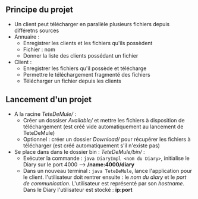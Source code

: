 ## Principe du projet
- Un client peut télécharger en parallèle plusieurs fichiers depuis différetns sources
- Annuaire : 
    - Enregistrer les clients et les fichiers qu'ils possèdent
    - Fichier : nom
    - Donner la liste des clients possédant un fichier
- Client :
    - Enregistrer les fichiers qu'il possède et télécharge
    - Permettre le téléchargement fragmenté des fichiers
    - Télécharger un fichier depuis les clients

## Lancement d'un projet
- A la racine *TeteDeMule/* : 
    - Créer un dossiser *Available/* et mettre les fichiers à disposition de téléchargement (est créé vide automatiquement au lancement de TeteDeMule)
    - Optionnel : créer un dossier *Download/* pour récupérer les fichiers à télécharger (est créé automatiquement s'il n'existe pas)
- Se place dans dans le dossier bin : *TeteDeMule/bin/* :
    - Exécuter la commande : `java DiaryImpl <nom du Diary>`, initialise le Diary sur le port 4000 --> **/name:4000/diary**
    - Dans un nouveau terminal : `java TeteDeMule`, lance l'application pour le client. l'utilisateur doit rentrer ensuite : le *nom du diary* et le *port de communication*. L'utilisateur est représenté par son *hostname*. Dans le Diary l'utilisateur est stocké :  **ip:port**